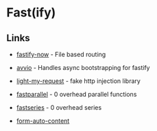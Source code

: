 # Fast(ify)

## Links

- [fastify-now](https://github.com/yonathan06/fastify-now) - File based routing
- [avvio](https://github.com/fastify/avvio) - Handles async bootstrapping for fastify
- [light-my-request](https://github.com/fastify/light-my-request) - fake http injection library

- [fastparallel](https://github.com/mcollina/fastparallel) - 0 overhead parallel functions
- [fastseries](https://github.com/mcollina/fastseries) - 0 overhead series
- [form-auto-content](https://github.com/Eomm/form-auto-content)
